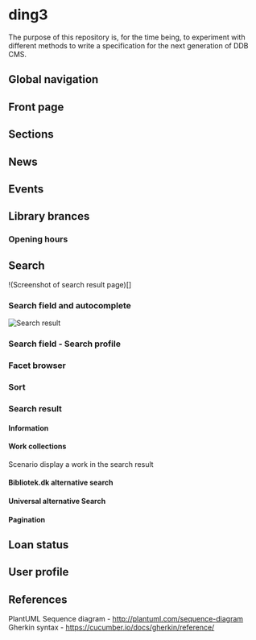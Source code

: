 # ding3

The purpose of this repository is, for the time being, to experiment with different methods to write a specification for the next generation of DDB CMS.

## Global navigation

## Front page

## Sections

## News

## Events

## Library brances

### Opening hours

## Search

!(Screenshot of search result page)[]

### Search field and autocomplete

![Search result](http://www.plantuml.com/plantuml/proxy?cache=no&fmt=svg&idx=0&src=https://raw.githubusercontent.com/danskernesdigitalebibliotek/ding3/master/PlantUML_sequence-diagrams/search/search-field-and-autocomplete.puml)

### Search field - Search profile

### Facet browser

### Sort

### Search result

#### Information

#### Work collections

Scenario display a work in the search result

#### Bibliotek.dk alternative search

#### Universal alternative Search

#### Pagination

## Loan status

## User profile

## References

PlantUML Sequence diagram - http://plantuml.com/sequence-diagram
Gherkin syntax - https://cucumber.io/docs/gherkin/reference/